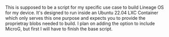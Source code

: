 This is supposed to be a script for my specific use case to build Lineage OS for my device.
It's designed to run inside an Ubuntu 22.04 LXC Container which only serves this one purpose and expects you to provide the proprietray blobs needed to build.
I plan on adding the option to include MicroG, but first I will have to finish the base script.
